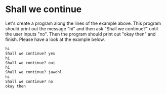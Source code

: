 
# Shall we continue

Let's create a program along the lines of the example above. This program should print out the message "hi" and then ask "Shall we continue?" until the user inputs "no". Then the program should print out "okay then" and finish. Please have a look at the example below.

```markdown
hi
Shall we continue? yes
hi
Shall we continue? oui
hi
Shall we continue? jawohl
hi
Shall we continue? no
okay then
```
